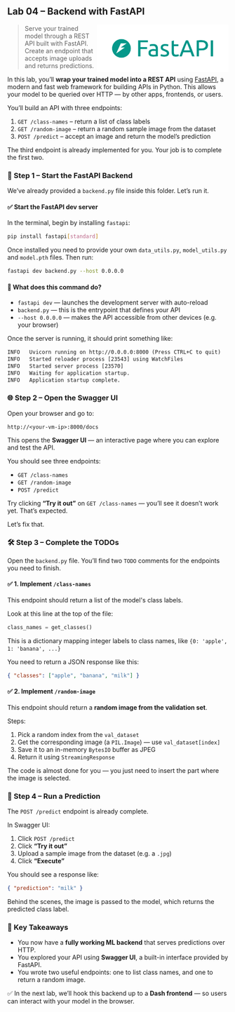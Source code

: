 ## Lab 04 – Backend with FastAPI

<img src="../../media/fastapi-logo-and-name.png" style="width: 300px" align="right">

> Serve your trained model through a REST API built with FastAPI. Create an endpoint that accepts image uploads and returns predictions.

In this lab, you’ll **wrap your trained model into a REST API** using [FastAPI](https://fastapi.tiangolo.com/), a modern and fast web framework for building APIs in Python. This allows your model to be queried over HTTP — by other apps, frontends, or users.

You’ll build an API with three endpoints:

1. `GET /class-names` – return a list of class labels
2. `GET /random-image` – return a random sample image from the dataset
3. `POST /predict` – accept an image and return the model’s prediction

The third endpoint is already implemented for you. Your job is to complete the first two.

### 🧭 Step 1 – Start the FastAPI Backend

We’ve already provided a `backend.py` file inside this folder. Let’s run it.

#### ✅ Start the FastAPI dev server

In the terminal, begin by installing `fastapi`:

```bash
pip install fastapi[standard]
```

Once installed you need to provide your own `data_utils.py`, `model_utils.py` and `model.pth` files. Then run:

```bash
fastapi dev backend.py --host 0.0.0.0
```

#### 📖 What does this command do?

* `fastapi dev` — launches the development server with auto-reload
* `backend.py` — this is the entrypoint that defines your API
* `--host 0.0.0.0` — makes the API accessible from other devices (e.g. your browser)

Once the server is running, it should print something like:

```
INFO   Uvicorn running on http://0.0.0.0:8000 (Press CTRL+C to quit)
INFO   Started reloader process [23543] using WatchFiles
INFO   Started server process [23570]
INFO   Waiting for application startup.
INFO   Application startup complete.
```

### 🌐 Step 2 – Open the Swagger UI

Open your browser and go to:

```
http://<your-vm-ip>:8000/docs
```

This opens the **Swagger UI** — an interactive page where you can explore and test the API.

You should see three endpoints:

* `GET /class-names`
* `GET /random-image`
* `POST /predict`

Try clicking **“Try it out”** on `GET /class-names` — you’ll see it doesn’t work yet. That’s expected.

Let’s fix that.

### 🛠️ Step 3 – Complete the TODOs

Open the `backend.py` file. You’ll find two `TODO` comments for the endpoints you need to finish.

#### ✅ 1. Implement `/class-names`

This endpoint should return a list of the model's class labels.

Look at this line at the top of the file:

```python
class_names = get_classes()
```

This is a dictionary mapping integer labels to class names, like `{0: 'apple', 1: 'banana', ...}`

You need to return a JSON response like this:

```json
{ "classes": ["apple", "banana", "milk"] }
```

#### ✅ 2. Implement `/random-image`

This endpoint should return a **random image from the validation set**.

Steps:

1. Pick a random index from the `val_dataset`
2. Get the corresponding image (a `PIL.Image`) — use `val_dataset[index]`
3. Save it to an in-memory `BytesIO` buffer as JPEG
4. Return it using `StreamingResponse`

The code is almost done for you — you just need to insert the part where the image is selected.

### 🤖 Step 4 – Run a Prediction

The `POST /predict` endpoint is already complete.

In Swagger UI:

1. Click `POST /predict`
2. Click **“Try it out”**
3. Upload a sample image from the dataset (e.g. a `.jpg`)
4. Click **“Execute”**

You should see a response like:

```json
{ "prediction": "milk" }
```

Behind the scenes, the image is passed to the model, which returns the predicted class label.

### 🧠 Key Takeaways

* You now have a **fully working ML backend** that serves predictions over HTTP.
* You explored your API using **Swagger UI**, a built-in interface provided by FastAPI.
* You wrote two useful endpoints: one to list class names, and one to return a random image.

✅ In the next lab, we’ll hook this backend up to a **Dash frontend** — so users can interact with your model in the browser.

